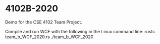 # 4102B-2020
Demo for the CSE 4102 Team Project.

Compile and run WCF with the following in the Linux command line:
rustc team_b_WCF_2020.rs
./team_b_WCF_2020
